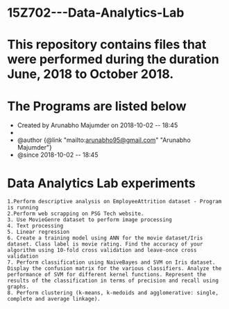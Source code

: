 # 15Z702---Data-Analytics-Lab
# This repository contains files that were performed during the duration June, 2018 to October 2018.
# The Programs are listed below


 * Created by Arunabho Majumder on 2018-10-02 -- 18:45
 *
 * @author {@link "mailto:arunabho95@gmail.com" "Arunabho Majumder"}
 * @since 2018-10-02 -- 18:45

 
 # Data Analytics Lab experiments
~~~
1.Perform descriptive analysis on EmployeeAttrition dataset - Program is running
2.Perform web scrapping on PSG Tech website.  
3. Use MovieGenre dataset to perform image processing
4. Text processing
5. Linear regression
6. Create a training model using ANN for the movie dataset/Iris dataset. Class label is movie rating. Find the accuracy of your algorithm using 10-fold cross validation and leave-once cross validation
7. Perform classification using NaiveBayes and SVM on Iris dataset. Display the confusion matrix for the various classifiers. Analyze the performance of SVM for different kernel functions. Represent the results of the classification in terms of precision and recall using graphs.
8. Perform clustering (k-means, k-medoids and agglomerative: single, complete and average linkage).
~~~


